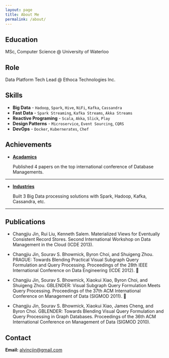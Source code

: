 ```yaml
---
layout: page
title: About Me
permalink: /about/
---
```





## Education 
MSc, Computer Science @ University of Waterloo


## Role
Data Platform Tech Lead @ Ethoca Technologies Inc.

## Skills

* **Big Data** - `Hadoop`, `Spark`, `Hive`, `NiFi`, `Kafka`, `Cassandra` 
* **Fast Data** - `Spark Streaming`, `Kafka Streams`, `Akka Streams`
* **Reactive Programing** - `Scala`, `Akka`, `Slick`, `Play`
* **Design Patterns** - `Microservice`, `Event Sourcing`, `CQRS`
* **DevOps** - `Docker`, `Kubernerates`, `Chef` 
    
    
## Achievements


* [**Acadamics**](#) 
   
   Published 4 papers on the top international conference of Database Managements.

***

* [**Industries**](#) 

   Built 3 Big Data processing solutions with Spark, Hadoop, Kafka, Cassandra, etc.

***

## Publications

* Changjiu Jin, Rui Liu, Kenneth Salem.
Materialized Views for Eventually Consistent Record Stores.
Second International Workshop on Data Management in the Cloud (ICDE 2013).

* Changjiu Jin, Sourav S. Bhowmick, Byron Choi, and Shuigeng Zhou.
PRAGUE: Towards Blending Practical Visual Subgraph Query Formulation and Query Processing.
Proceedings of the 28th IEEE International Conference on Data Engineering (ICDE 2012).

* Changjiu Jin, Sourav S. Bhowmick, Xiaokui Xiao, Byron Choi, and Shuigeng Zhou.
GBLENDER: Visual Subgraph Query Formulation Meets Query Processing.
Proceedings of the 37th ACM International Conference on Management of Data (SIGMOD 2011).

* Changjiu Jin, Sourav S. Bhowmick, Xiaokui Xiao, James Cheng, and Byron Choi.
GBLENDER: Towards Blending Visual Query Formulation and Query Processing in Graph Databases.
Proceedings of the 36th ACM International Conference on Management of Data (SIGMOD 2010).

## Contact

**Email:** [alvincjin@gmail.com](mailto:alvincjin@gmail.com)